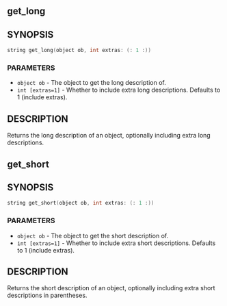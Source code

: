 ## get_long

## SYNOPSIS

```c
string get_long(object ob, int extras: (: 1 :))
```

### PARAMETERS

* `object ob` - The object to get the long description of.
* `int [extras=1]` - Whether to include extra long descriptions. Defaults to 1 (include extras).

## DESCRIPTION

Returns the long description of an object, optionally
including extra long descriptions.

## get_short

## SYNOPSIS

```c
string get_short(object ob, int extras: (: 1 :))
```

### PARAMETERS

* `object ob` - The object to get the short description of.
* `int [extras=1]` - Whether to include extra short descriptions. Defaults to 1 (include extras).

## DESCRIPTION

Returns the short description of an object, optionally
including extra short descriptions in parentheses.


